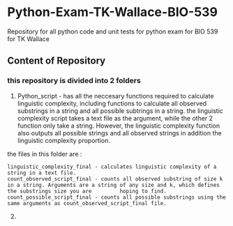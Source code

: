 # Python-Exam-TK-Wallace-BIO-539
Repository for all python code and unit tests for python exam for BIO 539 for TK Wallace

## Content of Repository
### this repository is divided into 2 folders

1. Python_script - has all the neccesary functions required to calculate linguistic complexity, including functions to calculate all observed substrings in a string and all possible subtrings in a string. the linguistic complexity script takes a text file as the argument, while the other 2 function only take a string. However, the linguistic complexity function also outputs all possible strings and all observed strings in addition the linguistic complexity proportion.

  the files in this folder are :
  
    linguistic_complexity_final - calculates linguistic complexity of a string in a text file.
    count_observed_script_final - counts all observed substring of size k in a string. Arguments are a string of any size and k, which defines the substrings size you are         hoping to find.
    count_possible_script_final - counts all possible substrings using the same arguments as count_observed_script_final file.

2. 
   
